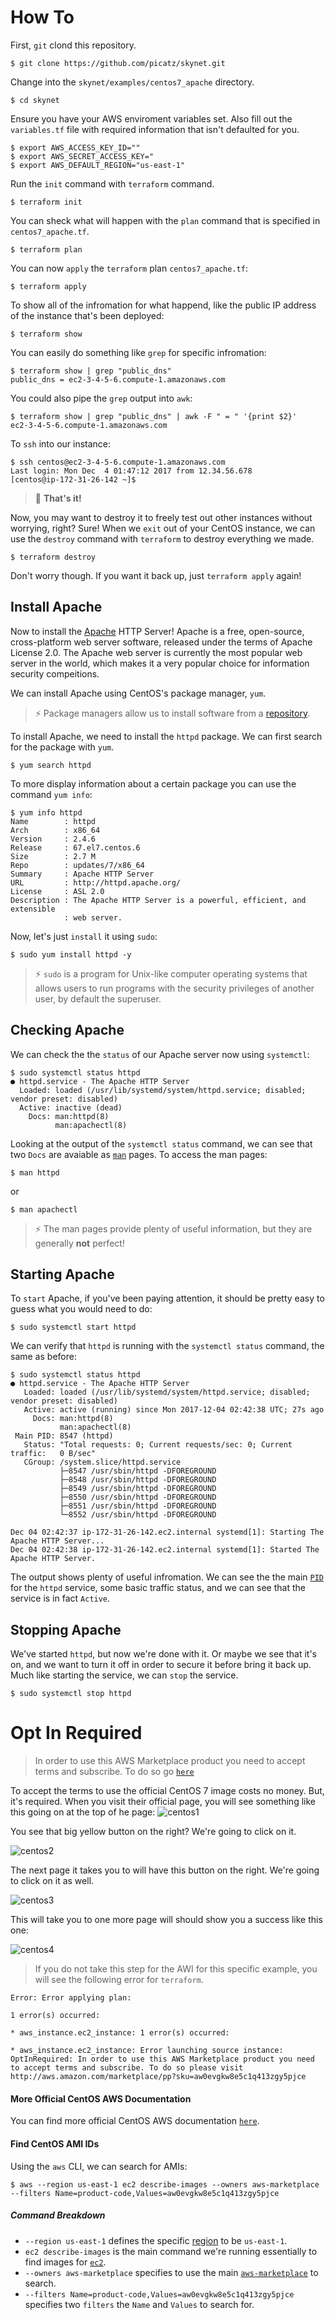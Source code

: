 # How To

First, `git` clond this repository.
```
$ git clone https://github.com/picatz/skynet.git
```

Change into the `skynet/examples/centos7_apache` directory.
```
$ cd skynet
```

Ensure you have your AWS enviroment variables set. Also fill out the `variables.tf` file with required information that isn't defaulted for you.
```
$ export AWS_ACCESS_KEY_ID=""
$ export AWS_SECRET_ACCESS_KEY="
$ export AWS_DEFAULT_REGION="us-east-1"
```

Run the `init` command with `terraform` command.
```
$ terraform init
```

You can sheck what will happen with the `plan` command that is specified in `centos7_apache.tf`.
```
$ terraform plan
```

You can now `apply` the `terraform` plan `centos7_apache.tf`:
```
$ terraform apply
```

To show all of the infromation for what happend, like the public IP address of the instance that's been deployed:
```
$ terraform show
```

You can easily do something like `grep` for specific infromation:
```
$ terraform show | grep "public_dns"
public_dns = ec2-3-4-5-6.compute-1.amazonaws.com
```

You could also pipe the `grep` output into `awk`:
```
$ terraform show | grep "public_dns" | awk -F " = " '{print $2}'
ec2-3-4-5-6.compute-1.amazonaws.com
```

To `ssh` into our instance:
```
$ ssh centos@ec2-3-4-5-6.compute-1.amazonaws.com
Last login: Mon Dec  4 01:47:12 2017 from 12.34.56.678
[centos@ip-172-31-26-142 ~]$ 
```

> 🎉  **That's it!**

Now, you may want to destroy it to freely test out other instances without worrying, right? Sure! When we `exit` out of your CentOS instance, we can use the `destroy` command with `terraform` to destroy everything we made.

```
$ terraform destroy
```

Don't worry though. If you want it back up, just `terraform apply` again!

## Install Apache

Now to install the [Apache](https://httpd.apache.org/) HTTP Server! Apache is a free, open-source, cross-platform web server software, released under the terms of Apache License 2.0. The Apache web server is currently the most popular web server in the world, which makes it a very popular choice for information security compeitions.

We can install Apache using CentOS's package manager, `yum`. 

> ⚡️  Package managers allow us to install software from a [repository](https://www.digitalocean.com/community/tutorials/how-to-set-up-and-use-yum-repositories-on-a-centos-6-vps).

To install Apache, we need to install the `httpd` package. We can first search for the package with `yum`.

```
$ yum search httpd
```

To more display information about a certain package you can use the command `yum info`:

```
$ yum info httpd
Name        : httpd
Arch        : x86_64
Version     : 2.4.6
Release     : 67.el7.centos.6
Size        : 2.7 M
Repo        : updates/7/x86_64
Summary     : Apache HTTP Server
URL         : http://httpd.apache.org/
License     : ASL 2.0
Description : The Apache HTTP Server is a powerful, efficient, and extensible
            : web server.
```

Now, let's just `install` it using `sudo`:

```
$ sudo yum install httpd -y
```

> ⚡️  `sudo` is a program for Unix-like computer operating systems that allows users to run programs with the security privileges of another user, by default the superuser.

## Checking Apache

We can check the the `status` of our Apache server now using `systemctl`:

```
$ sudo systemctl status httpd
● httpd.service - The Apache HTTP Server
  Loaded: loaded (/usr/lib/systemd/system/httpd.service; disabled; vendor preset: disabled)
  Active: inactive (dead)
    Docs: man:httpd(8)
          man:apachectl(8)
```

Looking at the output of the `systemctl status` command, we can see that two `Docs` are avaiable as [`man`](https://en.wikipedia.org/wiki/Man_page) pages. To access the man pages:

```
$ man httpd
```
or
```
$ man apachectl
```

> ⚡️  The man pages provide plenty of useful information, but they are generally **not** perfect!

## Starting Apache

To `start` Apache, if you've been paying attention, it should be pretty easy to guess what you would need to do:

```
$ sudo systemctl start httpd
```

We can verify that `httpd` is running with the `systemctl status` command, the same as before:

```
$ sudo systemctl status httpd
● httpd.service - The Apache HTTP Server
   Loaded: loaded (/usr/lib/systemd/system/httpd.service; disabled; vendor preset: disabled)
   Active: active (running) since Mon 2017-12-04 02:42:38 UTC; 27s ago
     Docs: man:httpd(8)
           man:apachectl(8)
 Main PID: 8547 (httpd)
   Status: "Total requests: 0; Current requests/sec: 0; Current traffic:   0 B/sec"
   CGroup: /system.slice/httpd.service
           ├─8547 /usr/sbin/httpd -DFOREGROUND
           ├─8548 /usr/sbin/httpd -DFOREGROUND
           ├─8549 /usr/sbin/httpd -DFOREGROUND
           ├─8550 /usr/sbin/httpd -DFOREGROUND
           ├─8551 /usr/sbin/httpd -DFOREGROUND
           └─8552 /usr/sbin/httpd -DFOREGROUND

Dec 04 02:42:37 ip-172-31-26-142.ec2.internal systemd[1]: Starting The Apache HTTP Server...
Dec 04 02:42:38 ip-172-31-26-142.ec2.internal systemd[1]: Started The Apache HTTP Server. 
```

The output shows plenty of useful infromation. We can see the the main [`PID`](https://en.wikipedia.org/wiki/Process_identifier) for the `httpd` service, some basic traffic status, and we can see that the service is in fact `Active`.

## Stopping Apache

We've started `httpd`, but now we're done with it. Or maybe we see that it's on, and we want to turn it off in order to secure it before bring it back up. Much like starting the service, we can `stop` the service.

```
$ sudo systemctl stop httpd
```

# Opt In Required
> In order to use this AWS Marketplace product you need to accept terms and subscribe. To do so go [`here`](http://aws.amazon.com/marketplace/pp?sku=aw0evgkw8e5c1q413zgy5pjce)

To accept the terms to use the official CentOS 7 image costs no money. But, it's required. When you visit their official page, you will see something like this going on at the top of he page:
![centos1](https://i.imgur.com/ZbZRgiU.png)

You see that big yellow button on the right? We're going to click on it.

![centos2](https://i.imgur.com/nENRPEs.png)

The next page it takes you to will have this button on the right. We're going to click on it as well.

![centos3](https://i.imgur.com/no0v5w4.png)

This will take you to one more page will should show you a success like this one:

![centos4](https://i.imgur.com/2yDdhST.png)

> If you do not take this step for the AWI for this specific example, you will see the following error for `terraform`.

```
Error: Error applying plan:

1 error(s) occurred:

* aws_instance.ec2_instance: 1 error(s) occurred:

* aws_instance.ec2_instance: Error launching source instance: OptInRequired: In order to use this AWS Marketplace product you need to accept terms and subscribe. To do so please visit http://aws.amazon.com/marketplace/pp?sku=aw0evgkw8e5c1q413zgy5pjce
```

#### More Official CentOS AWS Documentation
You can find more official CentOS AWS documentation [`here`](https://wiki.centos.org/Cloud/AWS).

#### Find CentOS AMI IDs
Using the `aws` CLI, we can search for AMIs:
```
$ aws --region us-east-1 ec2 describe-images --owners aws-marketplace --filters Name=product-code,Values=aw0evgkw8e5c1q413zgy5pjce
```
##### Command Breakdown
* `--region us-east-1` defines the specific [region](https://docs.aws.amazon.com/general/latest/gr/rande.html) to be `us-east-1`.
* `ec2 describe-images` is the main command we're running essentially to find images for [`ec2`](https://docs.aws.amazon.com/cli/latest/reference/ec2/).
* `--owners aws-marketplace` specifies to use the main [`aws-marketplace`](https://aws.amazon.com/marketplace) to search.
* `--filters Name=product-code,Values=aw0evgkw8e5c1q413zgy5pjce` specifies two `filters` the `Name` and `Values` to search for.


